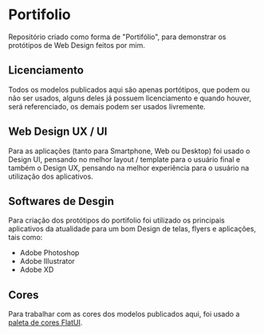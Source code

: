 # Portifolio
Repositório criado como forma de "Portifólio", para demonstrar os protótipos de Web Design feitos por mim. 

## Licenciamento
Todos os modelos publicados aqui são apenas portótipos, que podem ou não ser usados, alguns deles já possuem licenciamento e quando houver, será referenciado, os demais podem ser usados livremente. 

## Web Design UX / UI
Para as aplicações (tanto para Smartphone, Web ou Desktop) foi usado o Design UI, pensando no melhor layout / template para o usuário final e também o Design UX, pensando na melhor experiência para o usuário na utilização dos aplicativos.

## Softwares de Desgin
Para criação dos protótipos do portifolio foi utilizado os principais aplicativos da atualidade para um bom Design de telas, flyers e aplicações, tais como:

* Adobe Photoshop
* Adobe Illustrator
* Adobe XD

## Cores
Para trabalhar com as cores dos modelos publicados aqui, foi usado a [paleta de cores FlatUI](https://flatuicolors.com).
